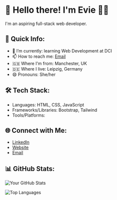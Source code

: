 # 👋 Hello there! I'm Evie 👩‍💻

I'm an aspiring full-stack web developer.

## 🚀 Quick Info:

- 🌱 I’m currently: learning Web Development at DCI
- 📫 How to reach me: [Email](eviewilcock01@gmail.com)
- 🇬🇧 Where I'm from: Manchester, UK
- 🇩🇪 Where I live: Leipzig, Germany
- 😄 Pronouns: She/her

## 🛠️ Tech Stack:

- Languages: HTML, CSS, JavaScript
- Frameworks/Libraries: Bootstrap, Tailwind
- Tools/Platforms:

## 🌐 Connect with Me:

- [LinkedIn](https://de.linkedin.com/in/evie-wilcock)
- [Website](https://eviesw.github.io/my-portfolio-website/)
- [Email](eviewilcock01@gmail.com)

## 📊 GitHub Stats:

![Your GitHub Stats](https://github-readme-stats.vercel.app/api?username=eviesw&show_icons=true&theme=radical)

![Top Languages](https://github-readme-stats.vercel.app/api/top-langs/?username=eviesw&layout=compact&theme=radical)
